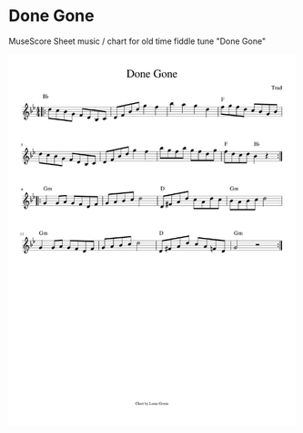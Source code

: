 # Done Gone 

MuseScore Sheet music / chart for old time fiddle tune "Done Gone"

<img src="https://raw.githubusercontent.com/lucasgonze/donegone/master/Done_Gone.jpg" alt="">
